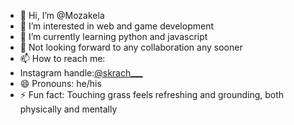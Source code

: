 - 👋 Hi, I’m @Mozakela
- 👀 I’m interested in web and game development
- 🌱 I’m currently learning python and javascript
- 👀 Not looking forward to any collaboration any sooner
- 📫 How to reach me:
- Instagram handle:[@skrach___](https://www.instagram.com/skrach___)
- 😄 Pronouns: he/his
- ⚡ Fun fact: Touching grass feels refreshing and grounding, both physically and mentally

<!---
Mozakela/Mozakela is a ✨ special ✨ repository because its `README.md` (this file) appears on your GitHub profile.
You can click the Preview link to take a look at your changes.
--->
